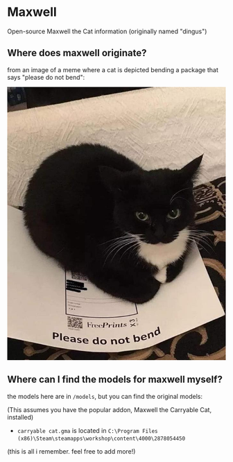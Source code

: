 # Maxwell

Open-source Maxwell the Cat information (originally named "dingus")

## Where does maxwell originate?

from an image of a meme where a cat is depicted bending a package that says "please do not bend":

![image](images/please-do-not-bend.jpg)

## Where can I find the models for maxwell myself?

the models here are in `/models`, but you can find the original models:

(This assumes you have the popular addon, Maxwell the Carryable Cat, installed)

- `carryable cat.gma` is located in `C:\Program Files (x86)\Steam\steamapps\workshop\content\4000\2878054450`

(this is all i remember. feel free to add more!)

